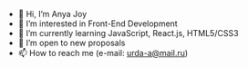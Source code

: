 - 👋 Hi, I’m Anya Joy
- 👀 I’m interested in Front-End Development
- 🌱 I’m currently learning JavaScript, React.js, HTML5/CSS3
- 💞️ I’m open to new proposals
- 📫 How to reach me (e-mail: urda-a@mail.ru)
